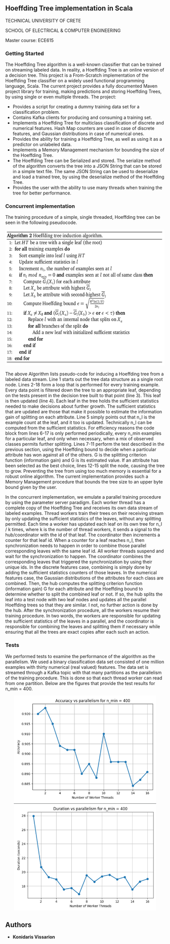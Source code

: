 

## Hoeffding Tree implementation in Scala

TECHNICAL UNIVERSITY OF CRETE

SCHOOL OF ELECTRICAL & COMPUTER ENGINEERING

Master course: ECE615


### Getting Started

The Hoeffding Tree algorithm is a well-known classifier that can be trained on streaming labeled data. In reality, a 
Hoeffding Tree is an online version of a decision tree. This project is a From-Scratch implementation of the Hoeffding 
Tree classifier on a widely used functional programming language, Scala. The current project provides a fully documented 
Maven project library for training, making predictions and storing Hoeffding Trees, by using single or even multiple 
threads. The project:

* Provides a script for creating a dummy training data set for a classification problem.
* Contains Kafka clients for producing and consuming a training set.
* Implements a Hoeffding Tree for multiclass classification of discrete and numerical features. Hash Map counters are 
used in case of discrete features, and Gaussian distributions in case of numerical ones.
* Provides the ability for training a Hoeffding Tree, as well as using it as a predictor on unlabeled data.
* Implements a Memory Management mechanism for bounding the size of the Hoeffding Tree.
* The Hoeffding Tree can be Serialized and stored. The serialize method of the algorithm converts the tree into a JSON 
String that can be stored in a simple text file. The same JSON String can be used to deserialize and load a trained tree, 
by using the deserialize method of the Hoeffding Tree.
* Provides the user with the ability to use many threads when training the tree for better performance.
 

### Concurrent implementation
 
The training procedure of a simple, single threaded, Hoeffding tree can be seen in the following pseudocode.

<p align="center">
  <img width="579" height="429" src="https://github.com/ArisKonidaris/HoeffdingTrees/blob/master/HoeffdingTreePseudocode.png">
</p>

The above Algorithm  lists pseudo-code for inducing a Hoeffding tree from a labeled data stream. Line 1 starts out the 
tree data structure as a single root node. Lines 2-18 form a loop that is performed for every training example. Every 
data point is filtered down the tree to an appropriate leaf, depending on the tests present in the decision tree built 
to that point (line 3). This leaf is then updated (line 4). Each leaf in the tree holds the sufficient statistics needed 
to make decisions about further growth. The sufficient statistics that are updated are those that make it possible to 
estimate the information gain of splitting on each attribute. Line 5 simply points out that n_l is the example count at 
the leaf, and it too is updated. Technically n_l can be computed from the sufficient statistics. For efficiency reasons 
the code block from lines 6-17 is only performed periodically, every n_min examples for a particular leaf, and only when 
necessary, when a mix of observed classes permits further splitting. Lines 7-11 perform the test described in the 
previous section, using the Hoeffding bound to decide when a particular attribute has won against all of the others. G 
is the splitting criterion function (information gain) and G is its estimated value. If an attribute has been selected 
as the best choice, lines 12-15 split the node, causing the tree to grow. Preventing the tree from using too much memory
is essential for a robust online algorithm. The current implementation provides such a Memory Management procedure that 
bounds the tree size to an upper byte bound given by the user.

In the concurrent implementation, we emulate a parallel training procedure by using the parameter server paradigm. Each 
worker thread has a complete copy of the Hoeffding Tree and receives its own data stream of labeled examples. Thread
workers train their trees on their receiving stream by only updating the sufficient statistics of the leaves, without 
any splitting permitted. Each time a worker has updated each leaf on its own tree for n_l / k times, where k is the 
number of thread workers, it sends a signal to the hub/coordinator with the id of that leaf. The coordinator then 
increments a counter for that leaf id. When a counter for a leaf reaches n_l, then synchronization needs to happen in 
order to combine those parallel corresponding leaves with the same leaf id. All worker threads suspend and wait for the 
synchronization to happen. The coordinator combines the corresponding leaves that triggered the synchronization by using
their unique ids. In the discrete features case, combining is simply done by adding the sufficient statistics counters 
of those leaves. In the numerical features case, the Gaussian distributions of the attributes for each class are 
combined. Then, the hub computes the splitting criterion function (information gain) G for each attribute and the 
Hoeffding bound to determine whether to split the combined leaf or not. If so, the hub splits the leaf into a test node 
with two leaf nodes and updates all the parallel Hoeffding trees so that they are similar. I not, no further action is 
done by the hub. After the synchronization procedure, all the workers resume their training procedure. In two words, the
workers are responsible for updating the sufficient statistics of the leaves in a parallel, and the coordinator is 
responsible for combining the leaves and splitting them if necessary while ensuring that all the trees are exact copies 
after each such an action. 


### Tests
We performed tests to examine the performance of the algorithm as the parallelism. We used a binary classification data
set consisted of one million examples with thirty numerical (real valued) features. The data set is streamed through a 
Kafka topic with that many partitions as the parallelism of the training procedure. This is done so that each thread 
worker can read from one partition. Below are the figures that provide the test results for n_min = 400.

<p align="center">
  <img src="https://github.com/ArisKonidaris/HoeffdingTrees/blob/master/Accuracy_vs_Parallelism.png" width="450" />
  <img src="https://github.com/ArisKonidaris/HoeffdingTrees/blob/master/Duration_vs_Parallelism.png" width="450" /> 
</p>

## Authors
* **Konidaris Vissarion**